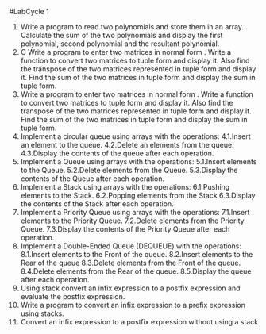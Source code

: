 #LabCycle 1
1. Write a program to read two polynomials and store them in an array. Calculate the sum of the
two polynomials and display the first polynomial, second polynomial and the resultant
polynomial.
2. C Write a program to enter two matrices in normal form . Write a function to convert two
matrices to tuple form and display it. Also find the transpose of the two matrices represented
in tuple form and display it. Find the sum of the two matrices in tuple form and display the
sum in tuple form.
3. Write a program to enter two matrices in normal form . Write a function to convert two
matrices to tuple form and display it. Also find the transpose of the two matrices represented
in tuple form and display it. Find the sum of the two matrices in tuple form and display the
sum in tuple form.
4. Implement a circular queue using arrays with the operations:
4.1.Insert an element to the queue.
4.2.Delete an elements from the queue.
4.3.Display the contents of the queue after each operation.
5. Implement a Queue using arrays with the operations:
5.1.Insert elements to the Queue.
5.2.Delete elements from the Queue.
5.3.Display the contents of the Queue after each operation.
6. Implement a Stack using arrays with the operations:
6.1.Pushing elements to the Stack.
6.2.Popping elements from the Stack
6.3.Display the contents of the Stack after each operation.
7. Implement a Priority Queue using arrays with the operations:
7.1.Insert elements to the Priority Queue.
7.2.Delete elements from the Priority Queue.
7.3.Display the contents of the Priority Queue after each operation.
8. Implement a Double-Ended Queue (DEQUEUE) with the operations:
8.1.Insert elements to the Front of the queue.
8.2.Insert elements to the Rear of the queue
8.3.Delete elements from the Front of the queue.
8.4.Delete elements from the Rear of the queue.
8.5.Display the queue after each operation.
9. Using stack convert an infix expression to a postfix expression and evaluate the postfix
expression.
10. Write a program to convert an infix expression to a prefix expression using stacks.
11. Convert an infix expression to a postfix expression without using a stack
